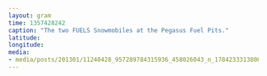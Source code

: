 ```yaml
---
layout: gram
time: 1357428242
caption: "The two FUELS Snowmobiles at the Pegasus Fuel Pits."
latitude: 
longitude: 
media:
- media/posts/201301/11240428_957289784315936_458026043_n_17842333138000351.jpg
---
```

